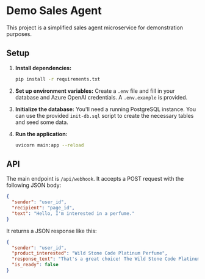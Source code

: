 
# Demo Sales Agent

This project is a simplified sales agent microservice for demonstration purposes.

## Setup

1.  **Install dependencies:**
    ```bash
    pip install -r requirements.txt
    ```

2.  **Set up environment variables:**
    Create a `.env` file and fill in your database and Azure OpenAI credentials. A `.env.example` is provided.

3.  **Initialize the database:**
    You'll need a running PostgreSQL instance. You can use the provided `init-db.sql` script to create the necessary tables and seed some data.

4.  **Run the application:**
    ```bash
    uvicorn main:app --reload
    ```

## API

The main endpoint is `/api/webhook`. It accepts a POST request with the following JSON body:

```json
{
  "sender": "user_id",
  "recipient": "page_id",
  "text": "Hello, I'm interested in a perfume."
}
```

It returns a JSON response like this:

```json
{
  "sender": "user_id",
  "product_interested": "Wild Stone Code Platinum Perfume",
  "response_text": "That's a great choice! The Wild Stone Code Platinum is a fantastic perfume.",
  "is_ready": false
}
```
